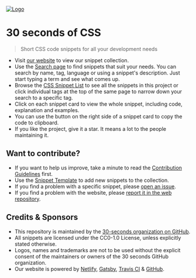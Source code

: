 [![Logo](/logo.png)](https://30secondsofcode.org/css/p/1)

# 30 seconds of CSS

> Short CSS code snippets for all your development needs

* Visit [our website](https://30secondsofcode.org) to view our snippet collection.
* Use the [Search page](https://30secondsofcode.org/search) to find snippets that suit your needs. You can search by name, tag, language or using a snippet's description. Just start typing a term and see what comes up.
* Browse the [CSS Snippet List](https://30secondsofcode.org/css/p/1) to see all the snippets in this project or click individual tags at the top of the same page to narrow down your search to a specific tag.
* Click on each snippet card to view the whole snippet, including code, explanation and examples.
* You can use the button on the right side of a snippet card to copy the code to clipboard.
* If you like the project, give it a star. It means a lot to the people maintaining it.

## Want to contribute?

* If you want to help us improve, take a minute to read the [Contribution Guidelines](/CONTRIBUTING.md) first.
* Use the [Snippet Template](/snippet-template.md) to add new snippets to the collection.
* If you find a problem with a specific snippet, please [open an issue](https://github.com/30-seconds/30-seconds-of-css/issues/new).
* If you find a problem with the website, please [report it in the web repository](https://github.com/30-seconds/30-seconds-web/issues/new).

## Credits & Sponsors

* This repository is maintained by the [30-seconds organization on GitHub](https://github.com/30-seconds).
* All snippets are licensed under the CC0-1.0 License, unless explicitly stated otherwise.
* Logos, names and trademarks are not to be used without the explicit consent of the maintainers or owners of the 30 seconds GitHub organization.
* Our website is powered by [Netlify](https://www.netlify.com/), [Gatsby](https://www.gatsbyjs.org/), [Travis CI](https://travis-ci.com/) & [GitHub](https://github.com/).
